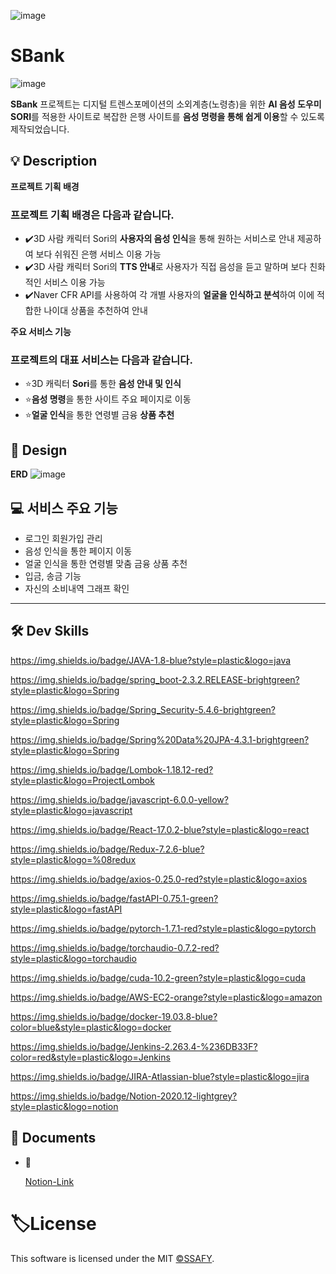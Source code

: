 ![image](https://github.com/z9612/S06P22D201/assets/50051891/144e8ab6-212d-4f84-8004-8a77db94ea67)

# SBank

![image](https://github.com/z9612/S06P22D201/assets/50051891/4cbc02f8-fc66-41df-9e18-07def50c38a4)

**SBank** 프로젝트는 디지털 트렌스포메이션의 소외계층(노령층)을 위한 **AI 음성 도우미 SORI**를 적용한 사이트로 복잡한 은행 사이트를 **음성 명령을 통해 쉽게 이용**할 수 있도록 제작되었습니다.

## 💡 Description

**프로젝트 기획 배경**

### 프로젝트 기획 배경은 다음과 같습니다.

- ✔️3D 사람 캐릭터 Sori의 **사용자의 음성 인식**을 통해 원하는 서비스로 안내 제공하여 보다 쉬워진 은행 서비스 이용 가능
- ✔️3D 사람 캐릭터 Sori의 **TTS 안내**로 사용자가 직접 음성을 듣고 말하며 보다 친화적인 서비스 이용 가능
- ✔️Naver CFR API를 사용하여 각 개별 사용자의 **얼굴을 인식하고 분석**하여 이에 적합한 나이대 상품을 추천하여 안내

**주요 서비스 기능**

### 프로젝트의 대표 서비스는 다음과 같습니다.

- ⭐️3D 캐릭터 **Sori**를 통한 **음성 안내 및 인식**
- ⭐️**음성 명령**을 통한 사이트 주요 페이지로 이동
- ⭐️**얼굴 인식**을 통한 연령별 금융 **상품 추천**

## 🧩 Design

**ERD**
![image](https://github.com/z9612/S06P22D201/assets/50051891/3b470af8-1db4-4651-8114-6132b4865022)
    

## 💻 서비스 주요 기능

- 로그인 회원가입 관리
- 음성 인식을 통한 페이지 이동
- 얼굴 인식을 통한 연령별 맞춤 금융 상품 추천
- 입금, 송금 기능
- 자신의 소비내역 그래프 확인

---

## 🛠 Dev Skills

https://img.shields.io/badge/JAVA-1.8-blue?style=plastic&logo=java

https://img.shields.io/badge/spring_boot-2.3.2.RELEASE-brightgreen?style=plastic&logo=Spring

https://img.shields.io/badge/Spring_Security-5.4.6-brightgreen?style=plastic&logo=Spring

https://img.shields.io/badge/Spring%20Data%20JPA-4.3.1-brightgreen?style=plastic&logo=Spring

https://img.shields.io/badge/Lombok-1.18.12-red?style=plastic&logo=ProjectLombok

https://img.shields.io/badge/javascript-6.0.0-yellow?style=plastic&logo=javascript

https://img.shields.io/badge/React-17.0.2-blue?style=plastic&logo=react

https://img.shields.io/badge/Redux-7.2.6-blue?style=plastic&logo=%08redux

https://img.shields.io/badge/axios-0.25.0-red?style=plastic&logo=axios

https://img.shields.io/badge/fastAPI-0.75.1-green?style=plastic&logo=fastAPI

https://img.shields.io/badge/pytorch-1.7.1-red?style=plastic&logo=pytorch

https://img.shields.io/badge/torchaudio-0.7.2-red?style=plastic&logo=torchaudio

https://img.shields.io/badge/cuda-10.2-green?style=plastic&logo=cuda

https://img.shields.io/badge/AWS-EC2-orange?style=plastic&logo=amazon

https://img.shields.io/badge/docker-19.03.8-blue?color=blue&style=plastic&logo=docker

https://img.shields.io/badge/Jenkins-2.263.4-%236DB33F?color=red&style=plastic&logo=Jenkins

https://img.shields.io/badge/JIRA-Atlassian-blue?style=plastic&logo=jira

https://img.shields.io/badge/Notion-2020.12-lightgrey?style=plastic&logo=notion

## 💬 Documents

- 🔗
    
    [Notion-Link](https://www.notion.so/280683b15ad84c9eb85ca17cf6f159d2?pvs=21)
    

# 🏷License

This software is licensed under the MIT [©SSAFY](https://www.ssafy.com/ksp/jsp/swp/swpMain.jsp).
